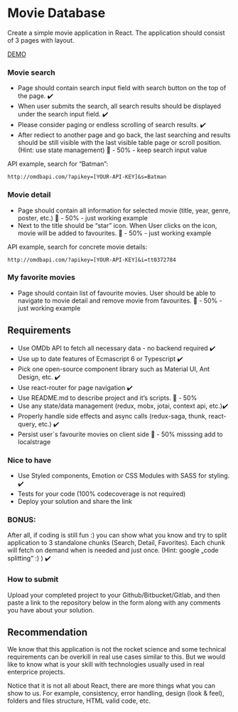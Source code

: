 # Movie Database

Create a simple movie application in React. The application should consist of 3 pages with layout.

[DEMO](https://luboskadasi.github.io/movie-db/)


### Movie search

* Page should contain search input field with search button on the top of the page. ✔️
* When user submits the search, all search results should be displayed under the search input field.  ✔️
* Please consider paging or endless scrolling of search results. ✔️
* After rediect to another page and go back, the last searching and results should be still visible with the last visible table page or scroll position. (Hint: use state management) 🔶 - 50% - keep search input value

API example, search for “Batman”:

```
http://omdbapi.com/?apikey=[YOUR-API-KEY]&s=Batman
```

### Movie detail

* Page should contain all information for selected movie (title, year, genre, poster, etc.) 🔶 - 50% - just working example
* Next to the title should be “star” icon. When User clicks on the icon, movie will be added to favourites. 🔶 - 50% - just working example

API example, search for concrete movie details:

```
http://omdbapi.com/?apikey=[YOUR-API-KEY]&i=tt0372784
```

### My favorite movies

* Page should contain list of favourite movies. User should be able to navigate to movie detail and remove movie from favourites. 🔶 - 50% - just working example

## Requirements

* Use OMDb API to fetch all necessary data - no backend required ✔️
* Use up to date features of Ecmascript 6 or Typescript ✔️
* Pick one open-source component library such as Material UI, Ant Design, etc. ✔️
* Use react-router for page navigation ✔️
* Use README.md to describe project and it’s scripts. 🔶 - 50%
* Use any state/data management (redux, mobx, jotai, context api, etc.)✔️
* Properly handle side effects and async calls (redux-saga, thunk, react-query, etc.) ✔️
* Persist user`s favourite movies on client side 🔶 - 50% misssing add to localstrage

### Nice to have

* Use Styled components, Emotion or CSS Modules with SASS for styling. ✔️
* Tests for your code (100% codecoverage is not required)
* Deploy your solution and share the link

### BONUS: 
After all, if coding is still fun :) you can show what you know and try to split application to 3 standalone chunks (Search, Detail, Favorites). Each chunk will fetch on demand when is needed and just once. (Hint: google „code splitting“ :) ) ✔️

### How to submit

Upload your completed project to your Github/Bitbucket/Gitlab, and then paste a link to the repository below in the form along with any comments you have about your solution.

## Recommendation

We know that this application is not the rocket science and some technical requirements can be overkill in real use cases similar to this. But we would like to know what is your skill with technologies usually used in real enterprice projects.

Notice that it is not all about React, there are more things what you can show to us. For example, consistency, error handling, design (look & feel), folders and files structure, HTML valid code, etc.